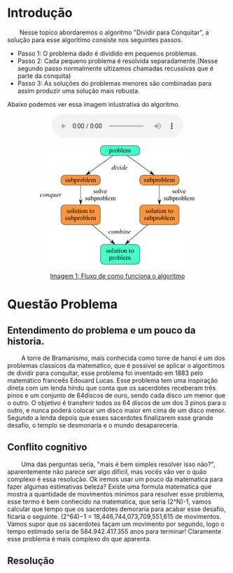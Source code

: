 # Introdução
&emsp;&emsp;Nesse topico abordaremos o algoritmo "Dividir para Conquitar", a solução para esse algoritimo consiste nos seguintes passos.

   * Passo 1: O problema dado é dividido em pequenos problemas.
   * Passo 2: Cada pequeno problema é resolvida separadamente.(Nesse segundo passo normalmente ultizamos chamadas recussivas que é  parte da conquita)
   * Passo 3: As soluções do problemas menores são combinadas para assim produzir uma solução mais robusta.

Abaixo podemos ver essa imagem inlustrativa do algoritmo.

<center>

<audio controls>
  <source src="https://github.com/projeto-de-algoritmos/D-C-Apre-DC/blob/gh-pages/assets/audios/fluxo.m4a?raw=true" type="audio/mpeg">
</audio>

</center>


<center>

![](https://raw.githubusercontent.com/projeto-de-algoritmos/D-C-Apre-DC/gh-pages/images/fluxo.png)

[Imagem 1: Fluxo de como funciona o algoritmo](https://raw.githubusercontent.com/projeto-de-algoritmos/D-C-Apre-DC/gh-pages/images/fluxo.png)

</center>


# Questão Problema

## Entendimento do problema e um pouco da historia.


&emsp;&emsp; A torre de Bramanismo, mais conhecida como torre de hanoi é um dos problemas classicos da matematico, que é possivel se aplicar o algoritimos de dividir para conquitar, esse problema foi inventado em 1883 pelo matemático franceês Edouard Lucas. Esse problema tem uma inspiração direta com um lenda hindu que conta que os sacerdotes receberam três pinos e um conjunto de 64discos de ouro, sendo cada disco um menor que o outro. O objetivo é transferir todos os 64 discos de um dos 3 pinos para o outro, e nunca poderá colocar um disco maior em cima de um disco menor. Segundo a lenda depois que esses sacerdotes finalizarem esse grande desafio, o templo se desmonaria e o mundo desapareceria.

## Conflito cognitivo

&emsp;&emsp; Uma das perguntas seria, "mais é bem simples resolver isso não?", aparentemente não parece ser algo dificil, mas vocês vão ver o quão complexo é essa resolução. Ok iremos usar um pouco da matematica para fazer algumas estimativas beleza? Existe uma formula matematica que mostra a quantidade de movimentos minimos para resolver esse problema, esse termo é bem conhecido na matematica, que seria (2^N)-1, vamos calcular que tempo que os sacerdotes demoraria para acabar esse desafio, ficaria o seguinte. (2^64)−1 = 18,446,744,073,709,551,615 de movimentos. Vamos supor que os sacerdotes façam um movimento por segundo, logo o tempo estimado seria de 584.942.417.355  anos para terminar! Claramente esse problema é mais complexo do que aparenta.


## Resolução





